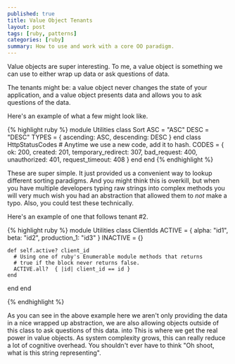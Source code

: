 ```yaml
---
published: true
title: Value Object Tenants
layout: post
tags: [ruby, patterns]
categories: [ruby]
summary: How to use and work with a core OO paradigm.
---
```


Value objects are super interesting. To me, a value object is something we can use
to either wrap up data or ask questions of data.

The tenants might be: a value object never changes the state of your application, and 
a value object presents data and allows you to ask questions of the data.

Here's an example of what a few might look like.

{% highlight ruby %}
module Utilities
  class Sort
    ASC = "ASC" 
    DESC = "DESC"
    TYPES = {
      ascending: ASC,
      descending: DESC
    }
  end
  class HttpStatusCodes
    # Anytime we use a new code, add it to hash.
    CODES = {
      ok: 200,
      created: 201,
      temporary_redirect: 307,
      bad_request: 400,
      unauthorized: 401,
      request_timeout: 408
    }
  end
end
{% endhighlight %}

These are super simple. It just provided us a convenient way to lookup different
sorting paradigms. And you might think this is overkill, but when you have multiple developers
typing raw strings into complex methods you will very much wish you had an abstraction that allowed
them to *not* make a typo. Also, you could test these technically.

Here's an example of one that follows tenant #2. 

{% highlight ruby %}
module Utilities
  class ClientIds
    ACTIVE = {
      alpha: "id1",
      beta: "id2",
      production_1: "id3"
    }
    INACTIVE = {}

    def self.active? client_id
      # Using one of ruby's Enumerable module methods that returns
      # true if the block never returns false.
      ACTIVE.all?  { |id| client_id == id }
    end
  end
end

{% endhighlight %}

As you can see in the above example here we aren't only providing the data in a nice wrapped up 
abstraction, we are also allowing objects outside of this class to ask questions of this data. 
into
This is where we get the real power in value objects. As system complexity grows, this can really reduce a lot
of cognitive overhead. You shouldn't ever have to think "Oh shoot, what is this string representing".
